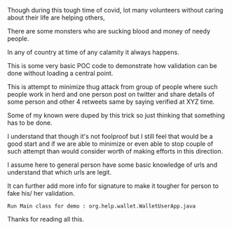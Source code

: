 Though during this tough time of covid, lot many volunteers without caring about their life are helping others,

There are some monsters who are sucking blood and money of needy people. 

In any of country at time of any calamity it always happens. 

This is some very basic POC code to demonstrate how validation can be done without loading a central point.

This is attempt to minimize thug attack from group of people where such people work in herd and one person post
on twitter and share details of some person and other 4 retweets same by saying verified at XYZ time.

Some of my known were duped by this trick so just thinking that something has to be done. 

I understand that though it's not foolproof but I still feel that would be a good start and if we are able
to minimize or even able to stop couple of such attempt than would consider worth of making efforts in this direction.

I assume here to general person have some basic knowledge of urls and understand that which urls are legit.

It can further add more info for signature to make it tougher for person to fake his/ her validation.

```
Run Main class for demo : org.help.wallet.WalletUserApp.java
```

Thanks for reading all this.  
